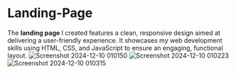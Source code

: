 # Landing-Page
The **landing page** I created features a clean, responsive design aimed at delivering a user-friendly experience. It showcases my web development skills using HTML, CSS, and JavaScript to ensure an engaging, functional layout.
![Screenshot 2024-12-10 010150](https://github.com/user-attachments/assets/1fde4941-56b5-45d4-8080-a10af63a8431)
![Screenshot 2024-12-10 010223](https://github.com/user-attachments/assets/9469c45f-09dd-441c-9615-b2cf1565f4ca)
![Screenshot 2024-12-10 010315](https://github.com/user-attachments/assets/6c896672-028d-4d27-9b16-174a6fee98bf)
